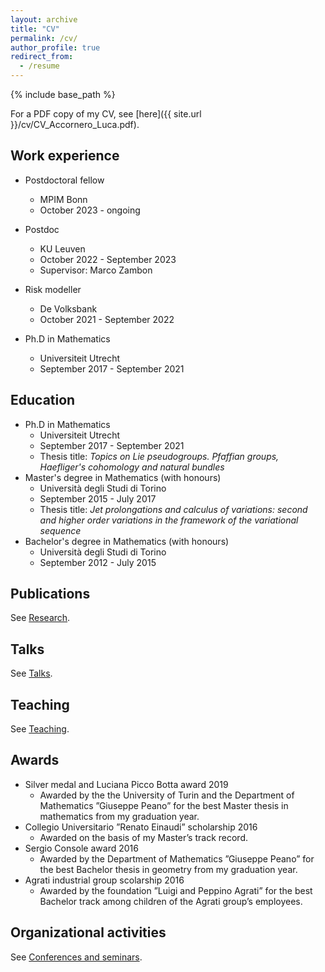 ```yaml
---
layout: archive
title: "CV"
permalink: /cv/
author_profile: true
redirect_from:
  - /resume
---
```


{% include base_path %}

For a PDF copy of my CV, see [here]({{ site.url }}/cv/CV_Accornero_Luca.pdf).

Work experience
-----
* Postdoctoral fellow 
  * MPIM Bonn
  * October 2023 - ongoing

* Postdoc 
  * KU Leuven
  * October 2022 - September 2023
  * Supervisor: Marco Zambon

* Risk modeller  
  * De Volksbank
  * October 2021 - September 2022

* Ph.D in Mathematics
  * Universiteit Utrecht
  * September 2017 - September 2021

Education
-----
* Ph.D in Mathematics
  * Universiteit Utrecht
  * September 2017 - September 2021
  * Thesis title: <i>Topics on Lie pseudogroups. Pfaffian groups, Haefliger's cohomology and natural bundles</i>
* Master's degree in Mathematics (with honours)
  * Università degli Studi di Torino
  * September 2015 - July 2017
  * Thesis title: <i>Jet prolongations and calculus of variations: second and higher order variations in the framework of the variational sequence</i>
* Bachelor's degree in Mathematics (with honours)
  * Università degli Studi di Torino
  * September 2012 - July 2015

Publications
-----
  See [Research](/research/).
  
Talks
-----
  See [Talks](/talks/).
  
Teaching
-----
  See [Teaching](teaching/).

Awards
-----
  * Silver medal and Luciana Picco Botta award 2019
    * Awarded by the the University of Turin and the Department of Mathematics ”Giuseppe Peano” for the best Master thesis in mathematics from my graduation year.
  * Collegio Universitario ”Renato Einaudi” scholarship 2016
    * Awarded on the basis of my Master’s track record. 
  * Sergio Console award 2016
    * Awarded by the Department of Mathematics ”Giuseppe Peano” for the best Bachelor thesis in geometry from my graduation year.
  * Agrati industrial group scolarship 2016
    * Awarded by the foundation ”Luigi and Peppino Agrati” for the best Bachelor track among children of the Agrati group’s employees.

Organizational activities
-----
  See [Conferences and seminars](/seminars/).
